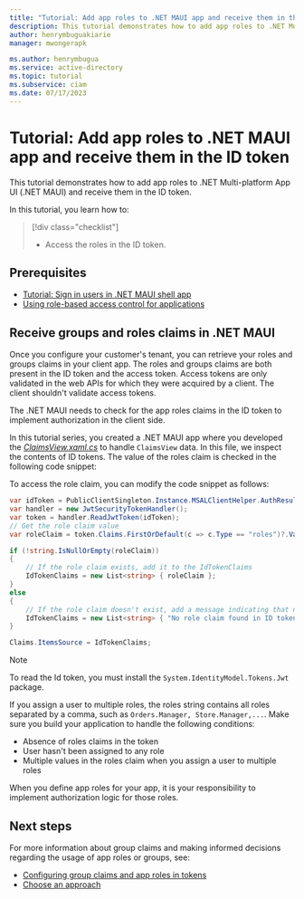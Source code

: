 ```yaml
---
title: "Tutorial: Add app roles to .NET MAUI app and receive them in the ID token"
description: This tutorial demonstrates how to add app roles to .NET Multi-platform App UI (.NET MAUI) shell and receive them in the ID token.
author: henrymbuguakiarie
manager: mwongerapk

ms.author: henrymbugua
ms.service: active-directory
ms.topic: tutorial
ms.subservice: ciam
ms.date: 07/17/2023
---
```


# Tutorial: Add app roles to .NET MAUI app and receive them in the ID token

This tutorial demonstrates how to add app roles to .NET Multi-platform App UI (.NET MAUI) and receive them in the ID token.

In this tutorial, you learn how to:

> [!div class="checklist"]
>
> - Access the roles in the ID token.

## Prerequisites

- [Tutorial: Sign in users in .NET MAUI shell app](tutorial-desktop-app-maui-sign-in-sign-out.md)
- [Using role-based access control for applications](how-to-use-app-roles-customers.md)

## Receive groups and roles claims in .NET MAUI

Once you configure your customer's tenant, you can retrieve your roles and groups claims in your client app. The roles and groups claims are both present in the ID token and the access token. Access tokens are only validated in the web APIs for which they were acquired by a client. The client shouldn't validate access tokens.

The .NET MAUI needs to check for the app roles claims in the ID token to implement authorization in the client side.

In this tutorial series, you created a .NET MAUI app where you developed the [_ClaimsView.xaml.cs_](tutorial-desktop-app-maui-sign-in-sign-out.md#handle-the-claimsview-data) to handle `ClaimsView` data. In this file, we inspect the contents of ID tokens. The value of the roles claim is checked in the following code snippet:

To access the role claim, you can modify the code snippet as follows:

```csharp
var idToken = PublicClientSingleton.Instance.MSALClientHelper.AuthResult.IdToken;
var handler = new JwtSecurityTokenHandler();
var token = handler.ReadJwtToken(idToken);
// Get the role claim value
var roleClaim = token.Claims.FirstOrDefault(c => c.Type == "roles")?.Value;

if (!string.IsNullOrEmpty(roleClaim))
{
    // If the role claim exists, add it to the IdTokenClaims
    IdTokenClaims = new List<string> { roleClaim };
}
else
{
    // If the role claim doesn't exist, add a message indicating that no role claim was found
    IdTokenClaims = new List<string> { "No role claim found in ID token" };
}

Claims.ItemsSource = IdTokenClaims;
```

> [!NOTE] 
> To read the Id token, you must install the `System.IdentityModel.Tokens.Jwt` package.

If you assign a user to multiple roles, the roles string contains all roles separated by a comma, such as `Orders.Manager, Store.Manager,...`. Make sure you build your application to handle the following conditions:

- Absence of roles claims in the token
- User hasn't been assigned to any role
- Multiple values in the roles claim when you assign a user to multiple roles

When you define app roles for your app, it is your responsibility to implement authorization logic for those roles.

## Next steps

For more information about group claims and making informed decisions regarding the usage of app roles or groups, see:

- [Configuring group claims and app roles in tokens](/security/zero-trust/develop/configure-tokens-group-claims-app-roles)
- [Choose an approach](../../develop/custom-rbac-for-developers.md#choose-an-approach)
